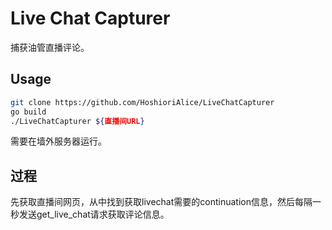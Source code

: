 # Live Chat Capturer

捕获油管直播评论。

## Usage

```bash
git clone https://github.com/HoshioriAlice/LiveChatCapturer
go build
./LiveChatCapturer ${直播间URL}
```

需要在墙外服务器运行。

## 过程

先获取直播间网页，从中找到获取livechat需要的continuation信息，然后每隔一秒发送get_live_chat请求获取评论信息。